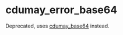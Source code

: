 # cdumay_error_base64

Deprecated, uses [cdumay_base64](https://github.com/cdumay/cdumay_base64) instead.

